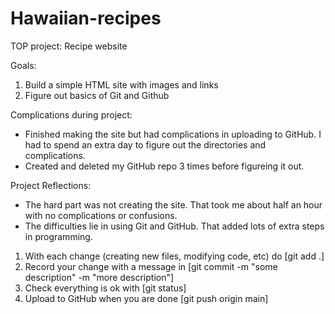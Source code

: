 # Hawaiian-recipes
TOP project: Recipe website

Goals:
1. Build a simple HTML site with images and links
2. Figure out basics of Git and Github

Complications during project:
* Finished making the site but had complications in uploading to GitHub. I had to spend an extra day to figure out the directories and complications. 
* Created and deleted my GitHub repo 3 times before figureing it out.

Project Reflections:
* The hard part was not creating the site. That took me about half an hour with no complications or confusions. 
* The difficulties lie in using Git and GitHub. That added lots of extra steps in programming. 

1. With each change (creating new files, modifying code, etc) do [git add .]
2. Record your change with a message in [git commit -m "some description" -m "more description"]
3. Check everything is ok with [git status]
4. Upload to GitHub when you are done [git push origin main]
